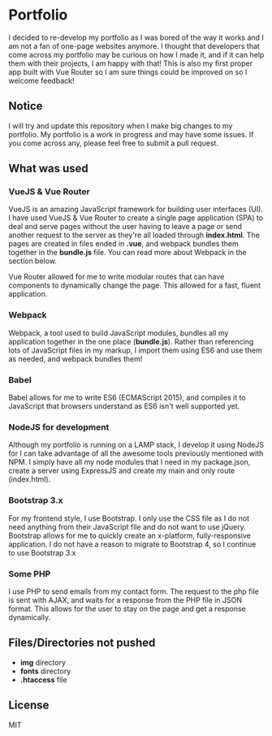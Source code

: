 # Portfolio
I decided to re-develop my portfolio as I was bored of the way it works and I am not a fan of one-page websites anymore.
I thought that developers that come across my portfolio may be curious on how I made it, and if it can help them with their projects, I am happy with that! This is also my first proper app built with Vue Router so I am sure things could be improved on so I welcome feedback!

## Notice
I will try and update this repository when I make big changes to my portfolio. My portfolio is a work in progress and may have some issues. If you come across any, please feel free to submit a pull request.

## What was used
### VueJS & Vue Router
VueJS is an amazing JavaScript framework for building user interfaces (UI). I have used VueJS & Vue Router to create a single page application (SPA) to deal and serve pages without the user having to leave a page or send another request to the server as they're all loaded through **index.html**. The pages are created in files ended in **.vue**, and webpack bundles them together in the **bundle.js** file. You can read more about Webpack in the section below.

Vue Router allowed for me to write modular routes that can have components to dynamically change the page. This allowed for a fast, fluent application.


### Webpack
Webpack, a tool used to build JavaScript modules, bundles all my application together in the one place (**bundle.js**). Rather than referencing lots of JavaScript files in my markup, I import them using ES6 and use them as needed, and webpack bundles them!

### Babel
Babel allows for me to write ES6 (ECMAScript 2015), and compiles it to JavaScript that browsers understand as ES6 isn't well supported yet.

### NodeJS for development
Although my portfolio is running on a LAMP stack, I develop it using NodeJS for I can take advantage of all the awesome tools previously mentioned with NPM. I simply have all my node modules that I need in my package.json, create a server using ExpressJS and create my main and only route (index.html).

### Bootstrap 3.x
For my frontend style, I use Bootstrap. I only use the CSS file as I do not need anything from their JavaScript file and do not want to use jQuery.
Bootstrap allows for me to quickly create an x-platform, fully-responsive application. I do not have a reason to migrate to Bootstrap 4, so I continue to use Bootstrap 3.x

### Some PHP
I use PHP to send emails from my contact form. The request to the php file is sent with AJAX, and waits for a response from the PHP file in JSON format. This allows for the user to stay on the page and get a response dynamically.

## Files/Directories not pushed
- **img** directory
- **fonts** directory
- **.htaccess** file 

## License

MIT
